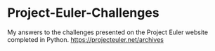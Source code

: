 # Project-Euler-Challenges
My answers to the challenges presented on the Project Euler website completed in Python.
https://projecteuler.net/archives
